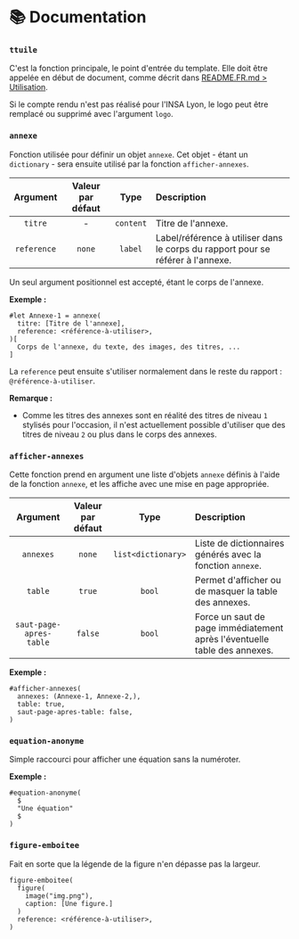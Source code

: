 # 📚 Documentation

### `ttuile`

C'est la fonction principale, le point d'entrée du template. Elle doit être appelée en début de document, comme décrit dans [README.FR.md > Utilisation](https://github.com/vitto4/ttuile/blob/main/README.FR.md#-utilisation).

Si le compte rendu n'est pas réalisé pour l'INSA Lyon, le logo peut être remplacé ou supprimé avec l'argument `logo`.

### `annexe`

Fonction utilisée pour définir un objet `annexe`. Cet objet - étant un `dictionary` - sera ensuite utilisé par la fonction `afficher-annexes`.

| Argument | Valeur par défaut | Type | Description |
|:--------:|:-----------------:|:----:|:------------|
| `titre` | - | `content` | Titre de l'annexe. |
| `reference` | `none` | `label` | Label/référence à utiliser dans le corps du rapport pour se référer à l'annexe. |

Un seul argument positionnel est accepté, étant le corps de l'annexe.

**Exemple :**

```typ
#let Annexe-1 = annexe(
  titre: [Titre de l'annexe],
  reference: <référence-à-utiliser>,
)[
  Corps de l'annexe, du texte, des images, des titres, ...
]
```

La `reference` peut ensuite s'utiliser normalement dans le reste du rapport : `@référence-à-utiliser`.

**Remarque :**
- Comme les titres des annexes sont en réalité des titres de niveau `1` stylisés pour l'occasion, il n'est actuellement possible d'utiliser que des titres de niveau `2` ou plus dans le corps des annexes.

### `afficher-annexes`

Cette fonction prend en argument une liste d'objets `annexe` définis à l'aide de la fonction `annexe`, et les affiche avec une mise en page appropriée.

| Argument | Valeur par défaut | Type | Description |
|:--------:|:-----------------:|:----:|:------------|
| `annexes` | `none` | `list<dictionary>` | Liste de dictionnaires générés avec la fonction `annexe`. |
| `table` | `true` | `bool` | Permet d'afficher ou de masquer la table des annexes. |
| `saut-page-apres-table` | `false` | `bool` | Force un saut de page immédiatement après l'éventuelle table des annexes. |

**Exemple :**

```typ
#afficher-annexes(
  annexes: (Annexe-1, Annexe-2,),
  table: true,
  saut-page-apres-table: false,
)
```

### `equation-anonyme`

Simple raccourci pour afficher une équation sans la numéroter.

**Exemple :**

```typ
#equation-anonyme(
  $
  "Une équation"
  $
)
```

### `figure-emboitee`

Fait en sorte que la légende de la figure n'en dépasse pas la largeur.

```typ
figure-emboitee(
  figure(
    image("img.png"),
    caption: [Une figure.]
  )
  reference: <référence-à-utiliser>,
)
```